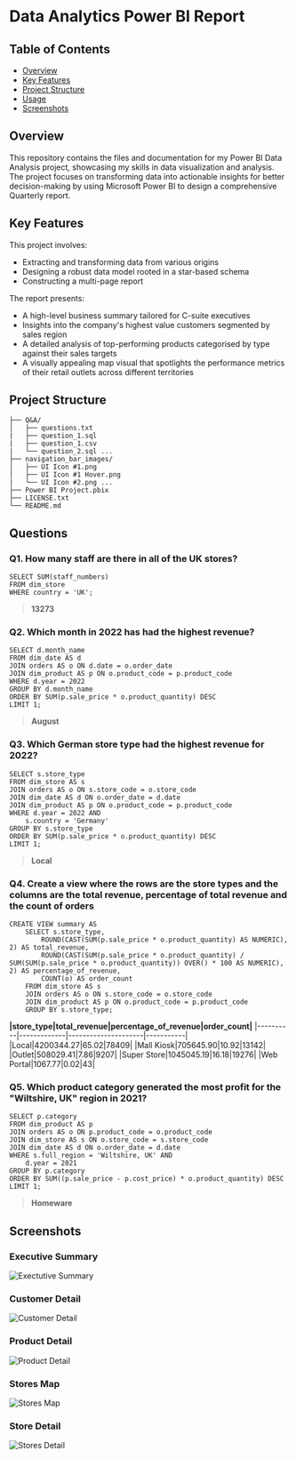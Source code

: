 # Data Analytics Power BI Report
## Table of Contents
- [Overview](#overview)
- [Key Features](#key-features)
- [Project Structure](#project-structure)
- [Usage](#usage)
- [Screenshots](#screenshots)

## Overview
This repository contains the files and documentation for my Power BI Data Analysis project, showcasing my skills in data visualization and analysis. The project focuses on transforming data into actionable insights for better decision-making by using Microsoft Power BI to design a comprehensive Quarterly report.

## Key Features
This project involves:
- Extracting and transforming data from various origins
- Designing a robust data model rooted in a star-based schema
- Constructing a multi-page report

The report presents:
- A high-level business summary tailored for C-suite executives
- Insights into the company's highest value customers segmented by sales region
- A detailed analysis of top-performing products categorised by type against their sales targets
- A visually appealing map visual that spotlights the performance metrics of their retail outlets across different territories

## Project Structure
```
├── Q&A/ 
│   ├── questions.txt
|   ├── question_1.sql
|   ├── question_1.csv
|   └── question_2.sql ...
├── navigation_bar_images/
│   ├── UI Icon #1.png
│   ├── UI Icon #1 Hover.png 
|   └── UI Icon #2.png ...
├── Power BI Project.pbix
├── LICENSE.txt
└── README.md
```

## Questions
### Q1. How many staff are there in all of the UK stores?
```postgresql
SELECT SUM(staff_numbers)
FROM dim_store
WHERE country = 'UK';
```
> **13273**

### Q2. Which month in 2022 has had the highest revenue?
```postgresql
SELECT d.month_name
FROM dim_date AS d
JOIN orders AS o ON d.date = o.order_date
JOIN dim_product AS p ON o.product_code = p.product_code
WHERE d.year = 2022
GROUP BY d.month_name
ORDER BY SUM(p.sale_price * o.product_quantity) DESC
LIMIT 1;
```
> **August**

### Q3. Which German store type had the highest revenue for 2022?
```postgresql
SELECT s.store_type 
FROM dim_store AS s
JOIN orders AS o ON s.store_code = o.store_code
JOIN dim_date AS d ON o.order_date = d.date
JOIN dim_product AS p ON o.product_code = p.product_code
WHERE d.year = 2022 AND
    s.country = 'Germany'
GROUP BY s.store_type
ORDER BY SUM(p.sale_price * o.product_quantity) DESC
LIMIT 1;
```
> **Local**

### Q4. Create a view where the rows are the store types and the columns are the total revenue, percentage of total revenue and the count of orders
```postgresql
CREATE VIEW summary AS
    SELECT s.store_type, 
        ROUND(CAST(SUM(p.sale_price * o.product_quantity) AS NUMERIC), 2) AS total_revenue, 
        ROUND(CAST(SUM(p.sale_price * o.product_quantity) / SUM(SUM(p.sale_price * o.product_quantity)) OVER() * 100 AS NUMERIC), 2) AS percentage_of_revenue, 
        COUNT(o) AS order_count
    FROM dim_store AS s
    JOIN orders AS o ON s.store_code = o.store_code
    JOIN dim_product AS p ON o.product_code = p.product_code
    GROUP BY s.store_type;
```
**|store_type|total_revenue|percentage_of_revenue|order_count|**
|----------|-------------|---------------------|-----------|
|Local|4200344.27|65.02|78409|
|Mall Kiosk|705645.90|10.92|13142|
|Outlet|508029.41|7.86|9207|
|Super Store|1045045.19|16.18|19276|
|Web Portal|1067.77|0.02|43|

### Q5. Which product category generated the most profit for the "Wiltshire, UK" region in 2021?
```potgresql
SELECT p.category
FROM dim_product AS p
JOIN orders AS o ON p.product_code = o.product_code
JOIN dim_store AS s ON o.store_code = s.store_code
JOIN dim_date AS d ON o.order_date = d.date
WHERE s.full_region = 'Wiltshire, UK' AND
    d.year = 2021
GROUP BY p.category
ORDER BY SUM((p.sale_price - p.cost_price) * o.product_quantity) DESC
LIMIT 1;
```
> **Homeware**

## Screenshots
### Executive Summary
![Exectutive Summary](1-Executive%20Summary.png "Executive Summary")
### Customer Detail
![Customer Detail](2-Customer%20Detail.png "Customer Detail")
### Product Detail
![Product Detail](3-Product%20Detail.png "Product Detail")
### Stores Map
![Stores Map](4-Stores%20Map.png "Stores Map")
### Store Detail
![Stores Detail](5-Stores%20Detail.png "Stores Detail")

